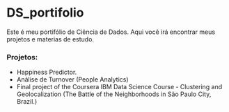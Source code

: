 # DS_portifolio

Este é meu portifólio de Ciência de Dados. Aqui você irá encontrar meus projetos e materias de estudo.

### Projetos:

- Happiness Predictor.
- Análise de Turnover (People Analytics)
- Final project of the Coursera IBM Data Science Course - Clustering and Geolocalization (The Battle of the Neighborhoods in São Paulo City, Brazil.)

